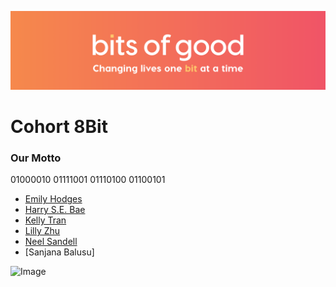 ![Bits of Good](/assets/header.png)
# Cohort 8Bit



### Our Motto
01000010 01111001 01110100 01100101

* [Emily Hodges](https://github.com/EmilySH21)
* [Harry S.E. Bae](https://github.com/harrysedev)
* [Kelly Tran](https://github.com/kellytran3k)
* [Lilly Zhu](https://github.com/lilliniunni)
* [Neel Sandell](https://github.com/nsandell123)
* [Sanjana Balusu]


![Image](https://img.pokemondb.net/artwork/large/vulpix.jpg)


